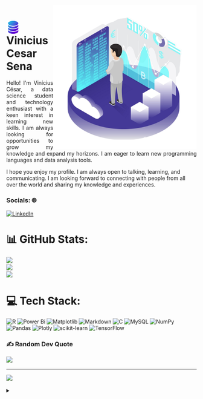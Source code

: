 <img align="right" alt="Isometric Bitcoin Mining" height="380" src="https://github.com/ViniciusCesarSena/ViniciusCesarSena/blob/main/isometric-bitcoin-mining.png?raw=true">

<h1>
    <a href="https://viniciuscesarsena.github.io/">
     <img align="center" alt="Logo Vinicius Cesar Sena" width="36px" src="https://github.com/ViniciusCesarSena/ViniciusCesarSena/blob/main/database_16765493.png"></a>
    <span>Vinicius Cesar Sena</span>
</h1>

<p align="justify">Hello! I'm Vinícius César, a data science student and technology enthusiast with a keen interest in learning new skills. I am always looking for opportunities to grow my knowledge and expand my horizons. I am eager to learn new programming languages and data analysis tools.

I hope you enjoy my profile. I am always open to talking, learning, and communicating. I am looking forward to connecting with people from all over the world and sharing my knowledge and experiences.</p>
<!--
[![Preview](https://img.shields.io/badge/Portfolio-800080?style=for-the-badge&logo=github&logoColor=FF00F6)](https://viniciuscesarsena.github.io/)
[![GitHub Page](https://img.shields.io/badge/viniciuscesarsena.github.io-800080?style=for-the-badge)](https://viniciuscesarsena.github.io/)
-->

### Socials: 🌐

[![LinkedIn](https://img.shields.io/badge/LinkedIn-%230077B5.svg?logo=linkedin&logoColor=white)](https://www.linkedin.com/in/viniciuscsena/) 


# 📊 GitHub Stats:
![](https://github-readme-stats.vercel.app/api?username=viniciuscesarsena&theme=aura&hide_border=true&include_all_commits=false&count_private=false)<br/>
![](https://github-readme-streak-stats.herokuapp.com/?user=viniciuscesarsena&theme=aura&hide_border=true)<br/>
![](https://github-readme-stats.vercel.app/api/top-langs/?username=viniciuscesarsena&theme=aura&hide_border=true&include_all_commits=false&count_private=false&layout=compact)

# 💻 Tech Stack:
![R](https://img.shields.io/badge/r-%23276DC3.svg?style=for-the-badge&logo=r&logoColor=white) ![Power Bi](https://img.shields.io/badge/power_bi-F2C811?style=for-the-badge&logo=powerbi&logoColor=black) ![Matplotlib](https://img.shields.io/badge/Matplotlib-%23ffffff.svg?style=for-the-badge&logo=Matplotlib&logoColor=black) ![Markdown](https://img.shields.io/badge/markdown-%23000000.svg?style=for-the-badge&logo=markdown&logoColor=white) ![C](https://img.shields.io/badge/c-%2300599C.svg?style=for-the-badge&logo=c&logoColor=white) ![MySQL](https://img.shields.io/badge/mysql-4479A1.svg?style=for-the-badge&logo=mysql&logoColor=white) ![NumPy](https://img.shields.io/badge/numpy-%23013243.svg?style=for-the-badge&logo=numpy&logoColor=white) ![Pandas](https://img.shields.io/badge/pandas-%23150458.svg?style=for-the-badge&logo=pandas&logoColor=white) ![Plotly](https://img.shields.io/badge/Plotly-%233F4F75.svg?style=for-the-badge&logo=plotly&logoColor=white) ![scikit-learn](https://img.shields.io/badge/scikit--learn-%23F7931E.svg?style=for-the-badge&logo=scikit-learn&logoColor=white) ![TensorFlow](https://img.shields.io/badge/TensorFlow-%23FF6F00.svg?style=for-the-badge&logo=TensorFlow&logoColor=white)

### ✍️ Random Dev Quote
![](https://quotes-github-readme.vercel.app/api?type=horizontal&theme=dark)

---
[![](https://visitcount.itsvg.in/api?id=viniciuscesarsena&icon=0&color=12)](https://visitcount.itsvg.in)

<!-- Proudly created with GPRM ( https://gprm.itsvg.in ) -->



<details align="left">
  <summary></summary> 
 
  - Badges by <a href="https://shields.io/">shields.io</a><br>
  - GitHub Stats by <a href="https://github.com/anuraghazra/github-readme-stats">anuraghazra</a>
  - Developer vector created by <a href="https://www.freepik.com/vectors/isometric-bitcoin-mining">Freepik</a> (edited by author)
 
  <div align="right">Made with 👾 by <a href="https://github.com/viniciuscesarsena">VCS</a>.</div>

</details>
